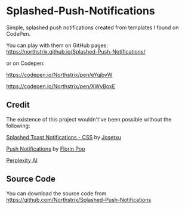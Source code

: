 # Splashed-Push-Notifications

Simple, splashed push notifications created from templates I found on CodePen.

You can play with them on GitHub pages: https://northstrix.github.io/Splashed-Push-Notifications/

or on Codepen:

https://codepen.io/Northstrix/pen/eYqjbvW

https://codepen.io/Northstrix/pen/XWvBoxE

## Credit

The existence of this project wouldn't've been possible without the following:

[Splashed Toast Notifications - CSS](https://codepen.io/josetxu/pen/OJGXdzY) by [Josetxu](https://codepen.io/josetxu/pen/OJGXdzY)

[Push Notifications](https://codepen.io/FlorinPop17/pen/xxORmaB) by [Florin Pop](https://codepen.io/FlorinPop17)

[Perplexity AI](https://www.perplexity.ai/)

## Source Code

You can download the source code from https://github.com/Northstrix/Splashed-Push-Notifications
